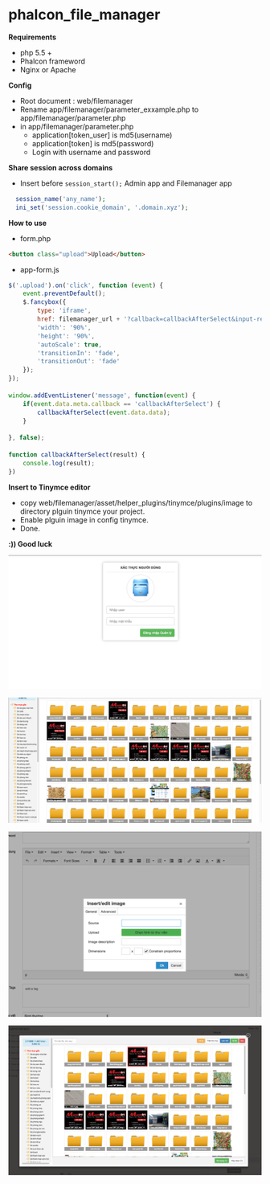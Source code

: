 # phalcon_file_manager

**Requirements**
- php 5.5 +
- Phalcon frameword
- Nginx or Apache

**Config**
- Root document : web/filemanager
- Rename app/filemanager/parameter_exxample.php to app/filemanager/parameter.php
- in app/filemanager/parameter.php
  - application[token_user] is md5(username)
  - application[token] is md5(password)
  - Login with username and password
  
**Share session across domains**
  - Insert before ```session_start();``` Admin app and Filemanager app 

```php 
  session_name('any_name');
  ini_set('session.cookie_domain', '.domain.xyz');
```

**How to use**
- form.php
```html
<button class="upload">Upload</button>
```
- app-form.js
```javascript
$('.upload').on('click', function (event) {
    event.preventDefault();
    $.fancybox({
        type: 'iframe',
        href: filemanager_url + '?callback=callbackAfterSelect&input-receive=inputReceiveData',
        'width': '90%',
        'height': '90%',
        'autoScale': true,
        'transitionIn': 'fade',
        'transitionOut': 'fade'
    });
});

window.addEventListener('message', function(event) {
    if(event.data.meta.callback == 'callbackAfterSelect') {
        callbackAfterSelect(event.data.data);
    }

}, false);

function callbackAfterSelect(result) {
    console.log(result);
})
```
**Insert to Tinymce editor**
- copy web/filemanager/asset/helper_plugins/tinymce/plugins/image to directory plguin tinymce your project.
- Enable plguin image in config tinymce.
- Done.


**:)) Good luck**

![Phalcon file manager](https://github.com/TranQuangMinh/phalcon_file_manager/blob/master/login.png?raw=true "Phalcon file manager")

![Phalcon file manager](https://github.com/TranQuangMinh/phalcon_file_manager/blob/master/index.png?raw=true "Phalcon file manager")

![Phalcon file manager](https://github.com/TranQuangMinh/phalcon_file_manager/blob/master/tinyme.png?raw=true "Phalcon file manager")

![Phalcon file manager](https://github.com/TranQuangMinh/phalcon_file_manager/blob/master/selected.png?raw=true "Phalcon file manager")
